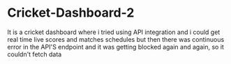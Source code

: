 # Cricket-Dashboard-2
It is a cricket dashboard where i tried using API integration and i could get real time live scores and matches schedules but then there was continuous error in the API'S endpoint and it was getting blocked again and again, so it couldn't fetch data 
